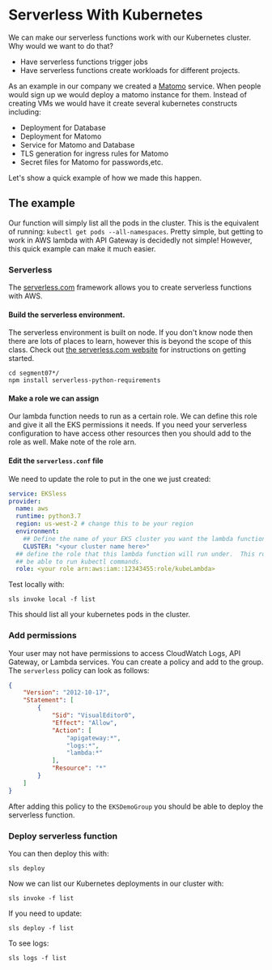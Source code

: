# Serverless With Kubernetes

We can make our serverless functions work with our Kubernetes cluster.  Why would we want to do that? 

* Have serverless functions trigger jobs
* Have serverless functions create workloads for different projects. 

As an example in our company we created a [Matomo](https://matomo.org) service. When people would sign up we would deploy a matomo instance for them.  Instead of creating VMs we would have it create several kubernetes constructs including: 

* Deployment for Database
* Deployment for Matomo
* Service for Matomo and Database
* TLS generation for ingress rules for Matomo
* Secret files for Matomo for passwords,etc. 

Let's show a quick example of how we made this happen. 

## The example

Our function will simply list all the pods in the cluster.  This is the equivalent of running: `kubectl get pods --all-namespaces`.  Pretty simple, but getting to work in AWS lambda with API Gateway is decidedly not simple!  However, this quick example can make it much easier. 

### Serverless

The [serverless.com](https://serverless.com) framework allows you to create serverless functions with AWS.

#### Build the serverless environment. 

The serverless environment is built on node.  If you don't know node then there are lots of places to learn, however this is beyond the scope of this class. Check out [the serverless.com website](https://serverless.com) for instructions on getting started.

```
cd segment07*/
npm install serverless-python-requirements
```

#### Make a role we can assign

Our lambda function needs to run as a certain role.  We can define this role and give it all the EKS permissions it needs.  If you need your serverless configuration to have access other resources then you should add to the role as well.  Make note of the role arn. 

#### Edit the `serverless.conf` file

We need to update the role to put in the one we just created: 

```yaml
service: EKSless
provider:
  name: aws
  runtime: python3.7
  region: us-west-2 # change this to be your region
  environment:
    ## Define the name of your EKS cluster you want the lambda function to be able to access
    CLUSTER: "<your cluster name here>"
  ## define the role that this lambda function will run under.  This role should have access to
  ## be able to run kubectl commands.
  role: <your role arn:aws:iam::12343455:role/kubeLambda>
```

Test locally with: 

```
sls invoke local -f list
```

This should list all your kubernetes pods in the cluster. 

### Add permissions

Your user may not have permissions to access CloudWatch Logs, API Gateway, or Lambda services.  You can create a policy and add to the group.  The `serverless` policy can look as follows: 

```json
{
    "Version": "2012-10-17",
    "Statement": [
        {
            "Sid": "VisualEditor0",
            "Effect": "Allow",
            "Action": [
                "apigateway:*",
                "logs:*",
                "lambda:*"
            ],
            "Resource": "*"
        }
    ]
}

```

After adding this policy to the `EKSDemoGroup` you should be able to deploy the serverless function. 

### Deploy serverless function

You can then deploy this with: 

```
sls deploy
```

Now we can list our Kubernetes deployments in our cluster with: 

```
sls invoke -f list
```

If you need to update: 

```
sls deploy -f list
```

To see logs: 

```
sls logs -f list
```


